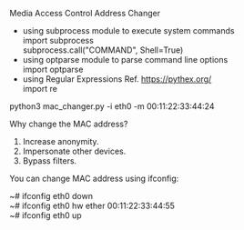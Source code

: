 Media Access Control Address Changer

- using subprocess module to execute system commands  
  import subprocess  
  subprocess.call("COMMAND", Shell=True)  
- using optparse module to parse command line options  
  import optparse  
- using Regular Expressions Ref. https://pythex.org/  
  import re  

python3 mac_changer.py -i eth0 -m 00:11:22:33:44:24

Why change the MAC address?
1. Increase anonymity.
2. Impersonate other devices.
3. Bypass filters.

You can change MAC address using ifconfig:

~# ifconfig eth0 down  
~# ifconfig eth0 hw ether 00:11:22:33:44:55  
~# ifconfig eth0 up  
